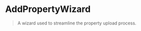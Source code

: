 # AddPropertyWizard

> A wizard used to streamline the property upload process.

<br />
<br />

<!-- PROPS -->

<!-- STORY -->
<!-- SOURCE -->
